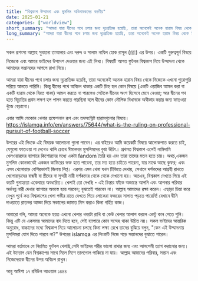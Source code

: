 ```yaml
---
title: "বিশ্বকাপ উম্মাদনা এবং মুসলিম অভিবাবকদের করণীয়"
date: 2025-01-21
categories: ["worldview"]
short_summary: "আমরা যারা দ্বীনের পথে চলার জন্য দৃঢ়প্রতিজ্ঞ হয়েছি, তারা অনেকেই অনেক হারাম বিষয় থেকে নিজেকে এখনো পুরোপুরি সরিয়ে আনতে পারিনি।"
long_summary: "আমরা যারা দ্বীনের পথে চলার জন্য দৃঢ়প্রতিজ্ঞ হয়েছি, তারা অনেকেই অনেক হারাম বিষয় থেকে নিজেকে এখনো পুরোপুরি সরিয়ে আনতে পারিনি। কিন্তু দ্বীনের পথে অবিচল থাকার একটি চিহ্ন হল কোন বিষয়ে (একটি ওয়াজিব আমল করা বা একটি হারাম থেকে বিরত থাকা)"
---
```


সকল প্রশংসা আল্লাহ সুবহানা তাআলার এবং দরুদ ও সালাম নাযিল হোক রাসূল (ﷺ) এর উপর। একটি গুরুত্বপূর্ন বিষয়ে নিজেকে এবং আমার ভাইদের উপদেশ দেওয়ার জন্য এই লিখা। বিষয়টি আগত ফুটবল বিশ্বকাপ নিয়ে উম্মাদনা থেকে আমাদের সন্তানদের আগলে রাখা নিয়ে। 

আমরা যারা দ্বীনের পথে চলার জন্য দৃঢ়প্রতিজ্ঞ হয়েছি, তারা অনেকেই অনেক হারাম বিষয় থেকে নিজেকে এখনো পুরোপুরি সরিয়ে আনতে পারিনি। কিন্তু দ্বীনের পথে অবিচল থাকার একটি চিহ্ন হল কোন বিষয়ে (একটি ওয়াজিব আমল করা বা একটি হারাম থেকে বিরত থাকা) আমল করতে না পারলেও সেটাকে দ্বীনের অংশ হিসেবে মেনে নেওয়া; আর দ্বীনের পথ হতে বিচ্যুতির প্রথম লক্ষণ হল পালন করতে পারছিনা বলে দ্বীনের কোন মৌলিক বিধানকে অস্বীকার করার জন্য ফাতওয়া খুঁজে বেড়ানো। 

এবার আসি যেকোন খেলার প্রফেশনাল রূপ এবং তদসংস্লিষ্ট হারামগুলোর বিষয়ে।
https://islamqa.info/en/answers/75644/what-is-the-ruling-on-professional-pursuit-of-football-soccer 

উপরের এই লিংকে এই বিষয়ক আলোচনা গুলো পাবেন। এর বাইরেও আমি কয়েকটি বিষয়ে আলোকপাত করতে চাই, যেগুলো ফাতওয়া না দেখেও খালি চোখে ঈমানদার মুসলিমদের বুঝা উচিৎ। প্রথমত বিশ্বকাপ এলেই নামিদামি খেলওয়ারদের ব্যাপারে কিশোরদের মধ্যে একটা fandom তৈরি হয় এবং তারা তাদের মতন হতে চায়। অথচ,একজন মুসলিম কোনভাবেই একজন কাফিরের ভক্ত হতে পারেনা, তার মত হতে চাইতে পারেনা, যার মাঝে আছে কুফর; এবং এসব খেলোয়াড় বেশিরভাগই জিনায় লিপ্ত। এরপর এসব খেলা যখন টিভিতে দেখায়, সেখানে দর্শকদের আগ্রহী রাখতে খেলোয়াড়দের বান্ধবী বা স্ত্রীদের বা সুন্দরী নারী দর্শকদের থেকে থেকে দেখানো হয়। অতএব, বিশ্বকাপ দেখতে গিয়ে এই কয়টি গুনাহতো একেবারে অবধারিত। খেলাই তো দেখছি - এই চিন্তার ফাঁকে অজান্তে আপনি এবং আপনার পরিবার অর্ধনগ্ন নারী দেখার ব্যাপারে অভ্যস্ত হয়ে পরবেন; বুঝতেই পারবেন না। আল্লাহ আমাদের রক্ষা করেন। এছাড়া চিন্তা করে দেখুন পূর্বে কত বিশ্বকাপের খেলা গভীর রাতে দেখতে গিয়ে লোকেরা ফজরের সালাত পড়তে পারেনি! যেখানে দ্বীনি দাওয়াতে রাতভর আড্ডা দিয়ে সকালের জামাত মিস করাও কিনা গর্হিত কাজ। 

আবারো বলি, আমরা অনেকে হয়ত এখনো খেলার খবরটা রাখি বা কেউ খেলার আলাপ করলে একটু কান পেতে শুনি। কিন্তু এটি যে একসময় আমাদের বাদ দিতে হবে, সেই ব্যাপারে কোন সন্দেহ থাকা উচিত নয়। সকল ভাইদের আন্তরিক অনুরোধ, বাচ্চাদের মধ্যে বিশ্বকাপ নিয়ে আলোচনা চলছে কিনা লক্ষ্য রেখে তাদের বুঝিয়ে বলুন, "কেন এই উম্মাদনায় মুসলিমরা যোগ দিতে পারবে না?" উপরের islamqa এর লিংকটি নিজে পড়ে সন্তানদের বুঝাতে পারেন। 

আমরা বর্তমানে যে নিয়মিত ফুটবল খেলছি,সেটা ভাইদের শরীর ভালো রাখার জন্য এবং আলসেমী ত্যাগ করানোর জন্য। এই উদ্যোগ যেন বিশ্বকাপের সাথে মিলে মিশে তালগোল পাকিয়ে না যায়। আল্লাহ আমাদের পরিবার, সন্তান এবং নিজেদেরকে দ্বীনের উপর অবিচল রাখুন। 

আবু আঈশা
১৭ রবিউল আওয়াল ১৪৪৪
